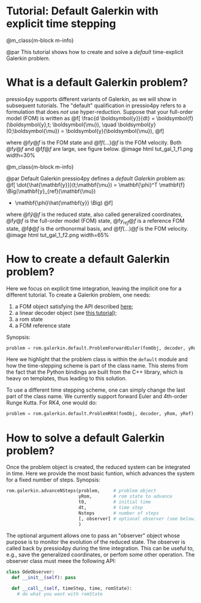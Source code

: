 
# Tutorial: Default Galerkin with explicit time stepping

@m_class{m-block m-info}

@par
This tutorial shows how to create and solve a *default* time-explicit Galerkin problem.

# What is a default Galerkin problem?

pressio4py supports different variants of Galerkin, as we will show in subsequent tutorials.
The "default" qualification in pressio4py refers to a
formulation that does *not* use hyper-reduction.
Suppose that your full-order model (FOM) is written as
@f[
\frac{d \boldsymbol{y}}{dt} =
\boldsymbol{f}(\boldsymbol{y},t; \boldsymbol{\mu}),
\quad \boldsymbol{y}(0;\boldsymbol{\mu}) = \boldsymbol{y}(\boldsymbol{\mu}),
@f]

where @f$y@f$ is the FOM state and @f$f(...)@f$ is the FOM velocity.
Both @f$y@f$ and @f$f@f$ are large, see figure below.
@image html tut_gal_1_f1.png width=30%

@m_class{m-block m-info}

@par Default Galerkin
pressio4py defines a *default Galerkin* problem as:
@f[
\dot{\hat{\mathbf{y}}}(t;\mathbf{\mu}) =
\mathbf{\phi}^T
\mathbf{f}
\Big(\mathbf{y}_{ref}(\mathbf{\mu})
+ \mathbf{\phi}\hat{\mathbf{y}} \Big)
@f]

where @f$\hat{y}@f$ is the reduced state, also called generalized coordinates,
@f$y@f$ is the full-order model (FOM) state,
@f$y_{ref}@f$ is a reference FOM state, @f$\phi@f$ is the orthonormal basis, and
@f$f(...)@f$ is the FOM velocity.
@image html tut_gal_1_f2.png width=65%

# How to create a default Galerkin problem?

Here we focus on explicit time integration, leaving the implicit one
for a different tutorial.
To create a Galerkin problem, one needs:
1. a FOM object satisfying the API described [here](file:///Users/fnrizzi/Desktop/work/ROM/gitrepos/pressio4py/docs/html/md_pages_prepare_your_app.html);
2. a linear decoder object (see [this tutorial](./md_pages_tutorials_tutorial1.html));
3. a rom state
4. a FOM reference state

Synopsis:

```py
problem = rom.galerkin.default.ProblemForwardEuler(fomObj, decoder, yRom, yRef)
```
Here we highlight that the problem class is within the `default`
module and how the time-stepping scheme is part of the class name.
This stems from the fact that the Python bindings are built from the C++ library,
which is heavy on templates, thus leading to this solution.

To use a different time stepping scheme, one can simply change the last
part of the class name.
We currently support forward Euler and 4th-order Runge Kutta.
For RK4, one would do:

```py
problem = rom.galerkin.default.ProblemRK4(fomObj, decoder, yRom, yRef)
```

# How to solve a default Galerkin problem?

Once the problem object is created, the reduced system can be integrated
in time. Here we provide the most basic funtion, which advances the
system for a fixed number of steps.
Synopsis:

```py
rom.galerkin.advanceNSteps(problem,     # problem object
				           yRom,        # rom state to advance
						   t0,          # initial time
						   dt,          # time step
						   Nsteps       # number of steps
						   [, observer] # optional observer (see below)
						   )
```
The optional argument allows one to pass an "observer" object whose
purpose is to monitor the evolution of the reduced state.
The observer is called back by pressio4py during the time integration.
This can be useful to, e.g., save the generalized coordinates,
or perfom some other operation.
The observer class must meee the following API:
```py
class OdeObserver:
  def __init__(self): pass

  def __call__(self, timeStep, time, romState):
	# do what you want with romState
```
